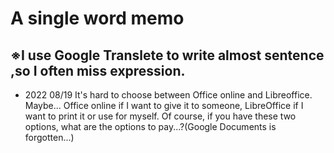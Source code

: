 # A single word memo  
  
## ※I use Google Translete to write almost sentence ,so I often miss expression.  
  
- 2022 08/19 It's hard to choose between Office online and Libreoffice. Maybe... Office online if I want to give it to someone, LibreOffice if I want to print it or use for myself. Of course, if you have these two options, what are the options to pay...?(Google Documents is forgotten...)  
